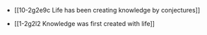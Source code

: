 - [[10-2g2e9c Life has been creating knowledge by conjectures]]

- [[1-2g2l2 Knowledge was first created with life]]
